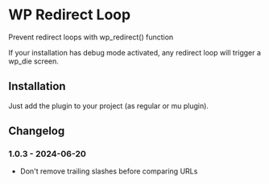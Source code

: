 # WP Redirect Loop

Prevent redirect loops with wp_redirect() function

If your installation has debug mode activated, any redirect loop will trigger a wp_die screen.

## Installation

Just add the plugin to your project (as regular or mu plugin).

## Changelog

### 1.0.3 - 2024-06-20

* Don't remove trailing slashes before comparing URLs
